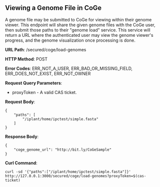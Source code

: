 Viewing a Genome File in CoGe
-----------------------------
A genome file may be submitted to CoGe for viewing within their genome viewer.
This endpoint will share the given genome files with the CoGe user, then submit those paths to their "genome load" service.
This service will return a URL where the authenticated user may view the genome viewer's progress, and the genome visualization once processing is done.

__URL Path__: /secured/coge/load-genomes

__HTTP Method__: POST

__Error Codes__: ERR_NOT_A_USER, ERR_BAD_OR_MISSING_FIELD, ERR_DOES_NOT_EXIST, ERR_NOT_OWNER

__Request Query Parameters__:

* proxyToken - A valid CAS ticket.

__Request Body__:

    {
        "paths": [
            "/iplant/home/ipctest/simple.fasta"
        ]
    }

__Response Body__:

    {
        "coge_genome_url": "http://bit.ly/CoGeSample"
    }

__Curl Command__:

    curl -sd '{"paths":["/iplant/home/ipctest/simple.fasta"]}' http://127.0.0.1:3000/secured/coge/load-genomes?proxyToken=$(cas-ticket)

